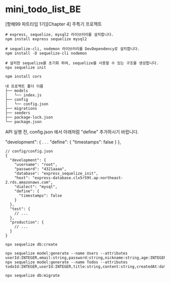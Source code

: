 # mini_todo_list_BE

[항해99 파트타임 1기][Chapter 4] 주특기 프로젝트

```
# express, sequelize, mysql2 라이브러리를 설치합니다.
npm install express sequelize mysql2

# sequelize-cli, nodemon 라이브러리를 DevDependency로 설치합니다.
npm install -D sequelize-cli nodemon

# 설치한 sequelize를 초기화 하여, sequelize를 사용할 수 있는 구조를 생성합니다.
npx sequelize init
```

```
npm install cors
```

```
내 프로젝트 폴더 이름
├── models
│   └── index.js
├── config
│   └── config.json
├── migrations
├── seeders
├── package-lock.json
└── package.json
```

API 실행 전, config.json 에서 아래처럼 "define" 추가하시기 바랍니다.

"development": {
.
.
.
"define": {
"timestamps": false
}
},

```
// config/config.json
{
  "development": {
    "username": "root",
    "password": "4321aaaa",
    "database": "express_sequelize_init",
    "host": "express-database.clx5r59t.ap-northeast-2.rds.amazonaws.com",
    "dialect": "mysql",
    "define": {
      "timestamps": false
    }
  },
  "test": {
    // ...
  },
  "production": {
    // ...
  }
}
```

```
npx sequelize db:create
```

```
npx sequelize model:generate --name Users --attributes userId:INTEGER,email:string,password:string,nickname:string,age:INTEGER
npx sequelize model:generate --name Todos --attributes todoId:INTEGER,userId:INTEGER,title:string,content:string,createdAt:date,updateAt:date,doneAt:date,done:boolean
```

```
npx sequelize db:migrate
```
